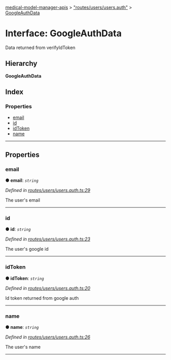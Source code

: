 [medical-model-manager-apis](../README.md) > ["routes/users/users.auth"](../modules/_routes_users_users_auth_.md) > [GoogleAuthData](../interfaces/_routes_users_users_auth_.googleauthdata.md)

# Interface: GoogleAuthData

Data returned from verifyIdToken

## Hierarchy

**GoogleAuthData**

## Index

### Properties

* [email](_routes_users_users_auth_.googleauthdata.md#email)
* [id](_routes_users_users_auth_.googleauthdata.md#id)
* [idToken](_routes_users_users_auth_.googleauthdata.md#idtoken)
* [name](_routes_users_users_auth_.googleauthdata.md#name)

---

## Properties

<a id="email"></a>

###  email

**● email**: *`string`*

*Defined in [routes/users/users.auth.ts:29](https://github.com/drryanjames/medical-model-management-apis/blob/f5b2e31/src/routes/users/users.auth.ts#L29)*

The user's email

___
<a id="id"></a>

###  id

**● id**: *`string`*

*Defined in [routes/users/users.auth.ts:23](https://github.com/drryanjames/medical-model-management-apis/blob/f5b2e31/src/routes/users/users.auth.ts#L23)*

The user's google id

___
<a id="idtoken"></a>

###  idToken

**● idToken**: *`string`*

*Defined in [routes/users/users.auth.ts:20](https://github.com/drryanjames/medical-model-management-apis/blob/f5b2e31/src/routes/users/users.auth.ts#L20)*

Id token returned from google auth

___
<a id="name"></a>

###  name

**● name**: *`string`*

*Defined in [routes/users/users.auth.ts:26](https://github.com/drryanjames/medical-model-management-apis/blob/f5b2e31/src/routes/users/users.auth.ts#L26)*

The user's name

___

